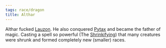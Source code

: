 ```yaml
---
tags: race/dragon
title: Althar
---
```


Althar fucked [Lauzon](Lauzon.md). He also conquered [Pytax](../Locations/Cloud%20Sea/Shards/Pytax.md) and became the father of magic. Casting a spell so powerful (The [Shrinkifying](../Events/Shrinkifying.md)) that many creatures were shrunk and formed completely new (smaller) races.

